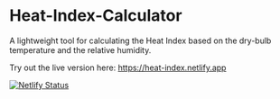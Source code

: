 # Heat-Index-Calculator
A lightweight tool for calculating the Heat Index based on the dry-bulb temperature and the relative humidity.

Try out the live version here: https://heat-index.netlify.app

[![Netlify Status](https://api.netlify.com/api/v1/badges/81818efa-9c82-48cb-bdec-9fc5d84f1b47/deploy-status)](https://app.netlify.com/sites/heat-index/deploys)
